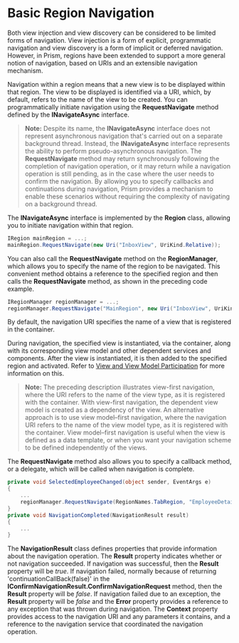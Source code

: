 # Basic Region Navigation

Both view injection and view discovery can be considered to be limited forms of navigation. View injection is a form of explicit, programmatic navigation and view discovery is a form of implicit or deferred navigation. However, in Prism, regions have been extended to support a more general notion of navigation, based on URIs and an extensible navigation mechanism.

Navigation within a region means that a new view is to be displayed within that region. The view to be displayed is identified via a URI, which, by default, refers to the name of the view to be created. You can programmatically initiate navigation using the **RequestNavigate** method defined by the **INavigateAsync** interface.

>**Note:** Despite its name, the **INavigateAsync** interface does not represent asynchronous navigation that's carried out on a separate background thread. Instead, the **INavigateAsync** interface represents the ability to perform pseudo-asynchronous navigation. The **RequestNavigate** method may return synchronously following the completion of navigation operation, or it may return while a navigation operation is still pending, as in the case where the user needs to confirm the navigation. By allowing you to specify callbacks and continuations during navigation, Prism provides a mechanism to enable these scenarios without requiring the complexity of navigating on a background thread.

The **INavigateAsync** interface is implemented by the **Region** class, allowing you to initiate navigation within that region.

```cs
IRegion mainRegion = ...;
mainRegion.RequestNavigate(new Uri("InboxView", UriKind.Relative));
```

You can also call the **RequestNavigate** method on the **RegionManager**, which allows you to specify the name of the region to be navigated. This convenient method obtains a reference to the specified region and then calls the **RequestNavigate** method, as shown in the preceding code example.

```cs
IRegionManager regionManager = ...;
regionManager.RequestNavigate("MainRegion", new Uri("InboxView", UriKind.Relative));
```

By default, the navigation URI specifies the name of a view that is registered in the container.

During navigation, the specified view is instantiated, via the container, along with its corresponding view model and other dependent services and components. After the view is instantiated, it is then added to the specified region and activated. Refer to [View and View Model Participation](view-viewmodel-participation.md) for more information on this.

>**Note:** The preceding description illustrates view-first navigation, where the URI refers to the name of the view type, as it is registered with the container. With view-first navigation, the dependent view model is created as a dependency of the view. An alternative approach is to use view model–first navigation, where the navigation URI refers to the name of the view model type, as it is registered with the container. View model–first navigation is useful when the view is defined as a data template, or when you want your navigation scheme to be defined independently of the views.

The **RequestNavigate** method also allows you to specify a callback method, or a delegate, which will be called when navigation is complete.

```cs
private void SelectedEmployeeChanged(object sender, EventArgs e)
{
    ...
    regionManager.RequestNavigate(RegionNames.TabRegion, "EmployeeDetails", NavigationCompleted);
}
private void NavigationCompleted(NavigationResult result)
{
    ...
}
```

The **NavigationResult** class defines properties that provide information about the navigation operation. The **Result** property indicates whether or not navigation succeeded. If navigation was successful, then the **Result** property will be _true_. If navigation failed, normally because of returning 'continuationCallBack(false)' in the **IConfirmNavigationResult.ConfirmNavigationRequest** method, then the **Result** property will be _false_. If navigation failed due to an exception, the **Result** property will be _false_ and the **Error** property provides a reference to any exception that was thrown during navigation. The **Context** property provides access to the navigation URI and any parameters it contains, and a reference to the navigation service that coordinated the navigation operation.
